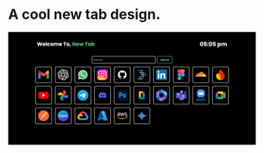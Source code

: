 # A cool new tab design.

![Screenshot](https://github.com/KarthikSambhuR/New-Tab/blob/main/screenshot/1.png?raw=true)
